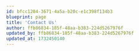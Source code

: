 ```yaml
---
id: bfcc1204-3671-4a5a-b20c-e1c398f134b3
blueprint: page
title: 'Contact Us'
author: ffb86834-185f-48aa-b383-224d5267976f
updated_by: ffb86834-185f-48aa-b383-224d5267976f
updated_at: 1732450140
---
```

